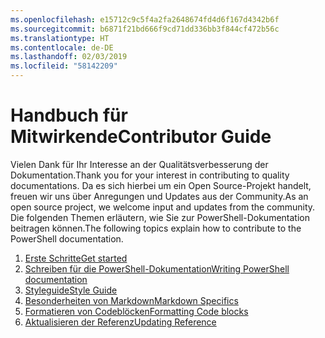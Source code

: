 ```yaml
---
ms.openlocfilehash: e15712c9c5f4a2fa2648674fd4d6f167d4342b6f
ms.sourcegitcommit: b6871f21bd666f9cd71dd336bb3f844cf472b56c
ms.translationtype: HT
ms.contentlocale: de-DE
ms.lasthandoff: 02/03/2019
ms.locfileid: "58142209"
---
```

# <a name="contributor-guide"></a><span data-ttu-id="d5b13-101">Handbuch für Mitwirkende</span><span class="sxs-lookup"><span data-stu-id="d5b13-101">Contributor Guide</span></span>

<span data-ttu-id="d5b13-102">Vielen Dank für Ihr Interesse an der Qualitätsverbesserung der Dokumentation.</span><span class="sxs-lookup"><span data-stu-id="d5b13-102">Thank you for your interest in contributing to quality documentations.</span></span>
<span data-ttu-id="d5b13-103">Da es sich hierbei um ein Open Source-Projekt handelt, freuen wir uns über Anregungen und Updates aus der Community.</span><span class="sxs-lookup"><span data-stu-id="d5b13-103">As an open source project, we welcome input and updates from the community.</span></span>
<span data-ttu-id="d5b13-104">Die folgenden Themen erläutern, wie Sie zur PowerShell-Dokumentation beitragen können.</span><span class="sxs-lookup"><span data-stu-id="d5b13-104">The following topics explain how to contribute to the PowerShell documentation.</span></span>

1. [<span data-ttu-id="d5b13-105">Erste Schritte</span><span class="sxs-lookup"><span data-stu-id="d5b13-105">Get started</span></span>](./contributing/1-GET-STARTED.md)
2. [<span data-ttu-id="d5b13-106">Schreiben für die PowerShell-Dokumentation</span><span class="sxs-lookup"><span data-stu-id="d5b13-106">Writing PowerShell documentation</span></span>](./contributing/2-WRITING.md)
3. [<span data-ttu-id="d5b13-107">Styleguide</span><span class="sxs-lookup"><span data-stu-id="d5b13-107">Style Guide</span></span>](./contributing/3-STYLE-GUIDE.md)
4. [<span data-ttu-id="d5b13-108">Besonderheiten von Markdown</span><span class="sxs-lookup"><span data-stu-id="d5b13-108">Markdown Specifics</span></span>](./contributing/4-MARKDOWN-SPECIFICS.md)
5. [<span data-ttu-id="d5b13-109">Formatieren von Codeblöcken</span><span class="sxs-lookup"><span data-stu-id="d5b13-109">Formatting Code blocks</span></span>](./contributing/5-FORMATTING-CODE.md)
6. [<span data-ttu-id="d5b13-110">Aktualisieren der Referenz</span><span class="sxs-lookup"><span data-stu-id="d5b13-110">Updating Reference</span></span>](./contributing/6-UPDATING-REFERENCE.md)
